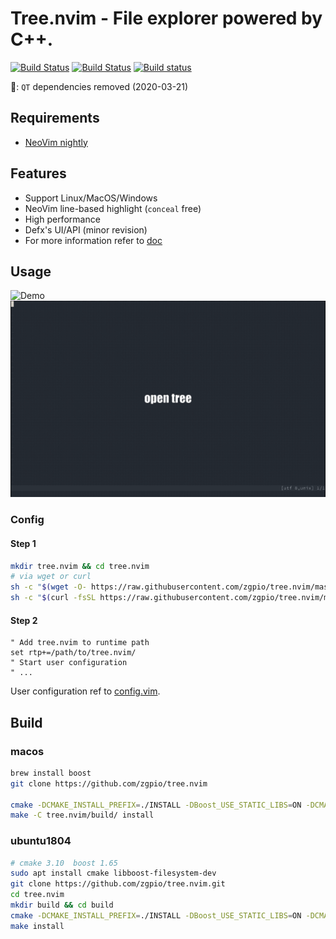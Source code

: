 # Tree.nvim - File explorer powered by C++.

[![Build Status](https://circleci.com/gh/zgpio/tree.nvim.svg?style=svg)](https://circleci.com/gh/zgpio/tree.nvim)
[![Build Status](https://travis-ci.org/zgpio/tree.nvim.svg?branch=master)](https://travis-ci.org/zgpio/tree.nvim)
[![Build status](https://ci.appveyor.com/api/projects/status/v0tb04id681b49xx/branch/master?svg=true)](https://ci.appveyor.com/project/zgpio/tree-nvim/branch/master)

🎉: `QT` dependencies removed (2020-03-21)

## Requirements
- [NeoVim nightly](https://github.com/neovim/neovim/releases/tag/nightly)

## Features
- Support Linux/MacOS/Windows
- NeoVim line-based highlight (`conceal` free)
- High performance
- Defx's UI/API (minor revision)
- For more information refer to [doc](runtime/doc/tree.txt)

## Usage
![Demo](https://user-images.githubusercontent.com/19503791/86912092-f3326f00-c14e-11ea-9d98-b65563c1bd6c.png)
![Demo](https://github.com/zgpio/demo/blob/master/tree_demo.gif)

### Config
#### Step 1
```sh
mkdir tree.nvim && cd tree.nvim
# via wget or curl
sh -c "$(wget -O- https://raw.githubusercontent.com/zgpio/tree.nvim/master/install.sh)"
sh -c "$(curl -fsSL https://raw.githubusercontent.com/zgpio/tree.nvim/master/install.sh)"
```
#### Step 2
```vim
" Add tree.nvim to runtime path
set rtp+=/path/to/tree.nvim/
" Start user configuration
" ...
```
User configuration ref to [config.vim](src/app/dev.vim).

## Build
### macos
```sh
brew install boost
git clone https://github.com/zgpio/tree.nvim

cmake -DCMAKE_INSTALL_PREFIX=./INSTALL -DBoost_USE_STATIC_LIBS=ON -DCMAKE_BUILD_TYPE=Release -S tree.nvim/ -B tree.nvim/build
make -C tree.nvim/build/ install
```
### ubuntu1804
```sh
# cmake 3.10  boost 1.65
sudo apt install cmake libboost-filesystem-dev
git clone https://github.com/zgpio/tree.nvim.git
cd tree.nvim
mkdir build && cd build
cmake -DCMAKE_INSTALL_PREFIX=./INSTALL -DBoost_USE_STATIC_LIBS=ON -DCMAKE_BUILD_TYPE=Release  ..
make install
```
